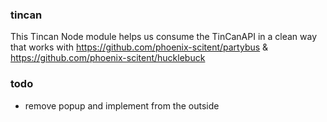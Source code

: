 ### tincan
This Tincan Node module helps us consume the TinCanAPI in a clean way that works with 
https://github.com/phoenix-scitent/partybus & 
https://github.com/phoenix-scitent/hucklebuck

### todo
- remove popup and implement from the outside